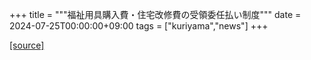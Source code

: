 +++
title = """福祉用具購入費・住宅改修費の受領委任払い制度"""
date = 2024-07-25T00:00:00+09:00
tags = ["kuriyama","news"]
+++


[[source]](https://www.town.kuriyama.hokkaido.jp/soshiki/43/1765.html)
